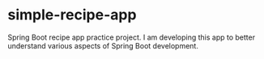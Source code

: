 # simple-recipe-app
Spring Boot recipe app practice project. I am developing this app to better understand various aspects of Spring Boot development.
